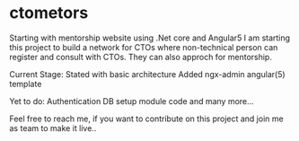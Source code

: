 # ctometors
Starting with mentorship website using .Net core and Angular5
I am starting this project to build a network for CTOs where non-technical person can register and consult with CTOs. They can also approch for mentorship. 

Current Stage:
Stated with basic architecture
Added ngx-admin angular(5) template


Yet to do:
Authentication
DB setup 
module code
and many more...

Feel free to reach me, if you want to contribute on this project and join me as team to make it live.. 
